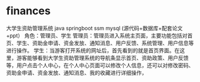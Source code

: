 # finances
大学生资助管理系统  java springboot ssm mysql (源代码+数据库+配套论文+ppt） 角色：管理员、学生  管理员：管理员进入系统主页面，主要功能包括对首页、学生、资助金申请、资金发放、通知消息、用户反馈、系统管理、用户信息等进行操作。  学生：当游客打开系统的网址后，首先看到的就是首页界面。在这里，游客能够看到大学生资助管理系统的导航条显示首页、资助政策、用户反馈等，用户点击个人中心，在个人中心页面可以修改个人信息，还可以对修改密码、资助金申请、资金发放、通知消息、我的收藏进行详细操作，
